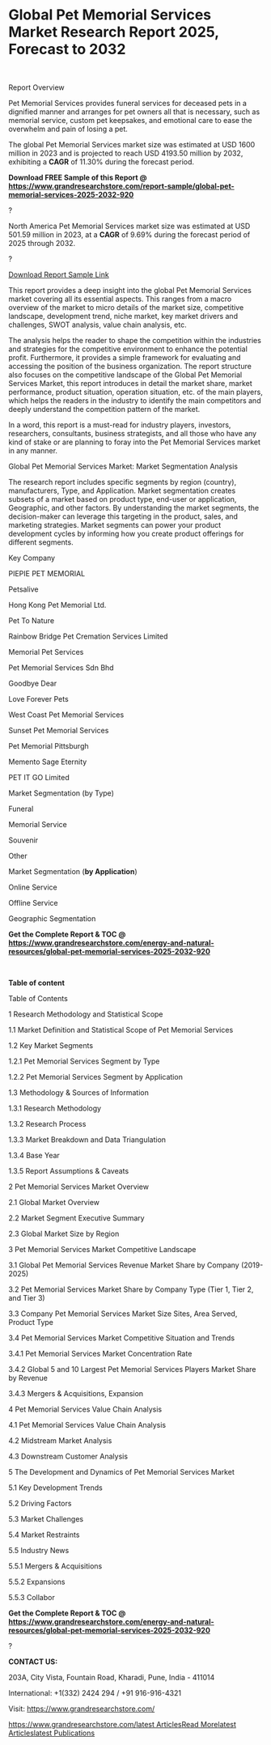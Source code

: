 <h1>Global Pet Memorial Services Market Research Report 2025, Forecast to 2032</h1><br/><p>Report Overview</p>
 
 
 
 <p>Pet Memorial Services provides funeral services for deceased pets in a dignified manner and arranges for pet owners all that is necessary, such as memorial service, custom pet keepsakes, and emotional care to ease the overwhelm and pain of losing a pet.</p>
 
 
 
 <p>The global Pet Memorial Services market size was estimated at USD 1600 million in 2023 and is projected to reach USD 4193.50 million by 2032, exhibiting a <strong>CAGR</strong> of 11.30% during the forecast period.</p>
 
 
 
 <div><b>Download FREE Sample of this Report @ <a href="https://www.grandresearchstore.com/report-sample/global-pet-memorial-services-2025-2032-920">https://www.grandresearchstore.com/report-sample/global-pet-memorial-services-2025-2032-920</a></b></div>
 
 
 
 <p>? </p>
 
 
 
 <p>North America Pet Memorial Services market size was estimated at USD 501.59 million in 2023, at a <strong>CAGR</strong> of 9.69% during the forecast period of 2025 through 2032.</p>
 
 
 
 <p>? </p>
 
 
 
 <p><a href="https://www.grandresearchstore.com/mr-admin/report-sample/global-pet-memorial-services-2025-2032-920">Download Report Sample Link</a></p>
 
 
 
 <p>This report provides a deep insight into the global Pet Memorial Services market covering all its essential aspects. This ranges from a macro overview of the market to micro details of the market size, competitive landscape, development trend, niche market, key market drivers and challenges, SWOT analysis, value chain analysis, etc.</p>
 
 
 
 <p>The analysis helps the reader to shape the competition within the industries and strategies for the competitive environment to enhance the potential profit. Furthermore, it provides a simple framework for evaluating and accessing the position of the business organization. The report structure also focuses on the competitive landscape of the Global Pet Memorial Services Market, this report introduces in detail the market share, market performance, product situation, operation situation, etc. of the main players, which helps the readers in the industry to identify the main competitors and deeply understand the competition pattern of the market.</p>
 
 
 
 <p>In a word, this report is a must-read for industry players, investors, researchers, consultants, business strategists, and all those who have any kind of stake or are planning to foray into the Pet Memorial Services market in any manner.</p>
 
 
 
 <p>Global Pet Memorial Services Market: Market Segmentation Analysis</p>
 
 
 
 <p>The research report includes specific segments by region (country), manufacturers, Type, and Application. Market segmentation creates subsets of a market based on product type, end-user or application, Geographic, and other factors. By understanding the market segments, the decision-maker can leverage this targeting in the product, sales, and marketing strategies. Market segments can power your product development cycles by informing how you create product offerings for different segments.</p>
 
 
 
 <p>Key Company</p>
 
 
 
 <p>PIEPIE PET MEMORIAL</p>
 
 
 
 <p>Petsalive</p>
 
 
 
 <p>Hong Kong Pet Memorial Ltd.</p>
 
 
 
 <p>Pet To Nature</p>
 
 
 
 <p>Rainbow Bridge Pet Cremation Services Limited</p>
 
 
 
 <p>Memorial Pet Services</p>
 
 
 
 <p>Pet Memorial Services Sdn Bhd</p>
 
 
 
 <p>Goodbye Dear</p>
 
 
 
 <p>Love Forever Pets</p>
 
 
 
 <p>West Coast Pet Memorial Services</p>
 
 
 
 <p>Sunset Pet Memorial Services</p>
 
 
 
 <p>Pet Memorial Pittsburgh</p>
 
 
 
 <p>Memento Sage Eternity</p>
 
 
 
 <p>PET IT GO Limited</p>
 
 
 
 <p>Market Segmentation (by Type)</p>
 
 
 
 <p>Funeral</p>
 
 
 
 <p>Memorial Service</p>
 
 
 
 <p>Souvenir</p>
 
 
 
 <p>Other</p>
 
 
 
 <p>Market Segmentation (<strong>by Application</strong>)</p>
 
 
 
 <p>Online Service</p>
 
 
 
 <p>Offline Service</p>
 
 
 
 <p>Geographic Segmentation</p>
 
 
 
 <div><b>Get the Complete Report & TOC @ <a href="https://www.grandresearchstore.com/energy-and-natural-resources/global-pet-memorial-services-2025-2032-920">https://www.grandresearchstore.com/energy-and-natural-resources/global-pet-memorial-services-2025-2032-920</a></b></div>
 
 
 
 <p><br />
 
 <b>Table of content</b></p>
 
 
 
 <p>Table of Contents<br />
 
 1 Research Methodology and Statistical Scope<br />
 
 1.1 Market Definition and Statistical Scope of Pet Memorial Services<br />
 
 1.2 Key Market Segments<br />
 
 1.2.1 Pet Memorial Services Segment by Type<br />
 
 1.2.2 Pet Memorial Services Segment by Application<br />
 
 1.3 Methodology & Sources of Information<br />
 
 1.3.1 Research Methodology<br />
 
 1.3.2 Research Process<br />
 
 1.3.3 Market Breakdown and Data Triangulation<br />
 
 1.3.4 Base Year<br />
 
 1.3.5 Report Assumptions & Caveats<br />
 
 2 Pet Memorial Services Market Overview<br />
 
 2.1 Global Market Overview<br />
 
 2.2 Market Segment Executive Summary<br />
 
 2.3 Global Market Size by Region<br />
 
 3 Pet Memorial Services Market Competitive Landscape<br />
 
 3.1 Global Pet Memorial Services Revenue Market Share by Company (2019-2025)<br />
 
 3.2 Pet Memorial Services Market Share by Company Type (Tier 1, Tier 2, and Tier 3)<br />
 
 3.3 Company Pet Memorial Services Market Size Sites, Area Served, Product Type<br />
 
 3.4 Pet Memorial Services Market Competitive Situation and Trends<br />
 
 3.4.1 Pet Memorial Services Market Concentration Rate<br />
 
 3.4.2 Global 5 and 10 Largest Pet Memorial Services Players Market Share by Revenue<br />
 
 3.4.3 Mergers & Acquisitions, Expansion<br />
 
 4 Pet Memorial Services Value Chain Analysis<br />
 
 4.1 Pet Memorial Services Value Chain Analysis<br />
 
 4.2 Midstream Market Analysis<br />
 
 4.3 Downstream Customer Analysis<br />
 
 5 The Development and Dynamics of Pet Memorial Services Market<br />
 
 5.1 Key Development Trends<br />
 
 5.2 Driving Factors<br />
 
 5.3 Market Challenges<br />
 
 5.4 Market Restraints<br />
 
 5.5 Industry News<br />
 
 5.5.1 Mergers & Acquisitions<br />
 
 5.5.2 Expansions<br />
 
 5.5.3 Collabor</p>
 
 
 
 <div><b>Get the Complete Report & TOC @ <a href="https://www.grandresearchstore.com/energy-and-natural-resources/global-pet-memorial-services-2025-2032-920">https://www.grandresearchstore.com/energy-and-natural-resources/global-pet-memorial-services-2025-2032-920</a></b></div>
 
 
 
 <p>? </p>
 
 
 
 <p><b>CONTACT US:</b><br />
 
 203A, City Vista, Fountain Road, Kharadi, Pune, India - 411014<br />
 
 International: +1(332) 2424 294 / +91 916-916-4321<br />
 
 Visit: <a href="https://www.grandresearchstore.com/">https://www.grandresearchstore.com/</a><br />
 
 <a href="https://gyeongbokgung.com">https://www.grandresearchstore.com/</a><a href="https://hallyeomaritime.com">latest Articles</a><a href="https://jingwansa.com">Read More</a><a href="https://nguoiviet.jp/">latest Articles</a><a href="https://www.intelmarketresearch.com/">latest Publications</a></p>